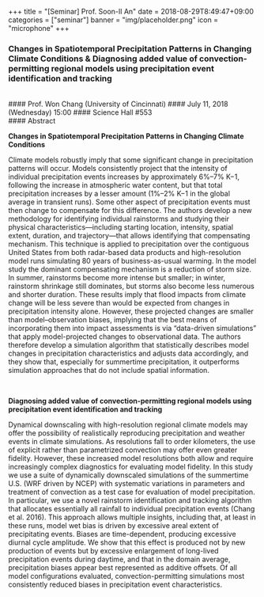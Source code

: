 +++
title = "[Seminar] Prof. Soon-Il An"
date = 2018-08-29T8:49:47+09:00
categories = ["seminar"]
banner = "img/placeholder.png"
icon = "microphone"
+++
### Changes in Spatiotemporal Precipitation Patterns in Changing Climate Conditions & Diagnosing added value of convection-permitting regional models using precipitation event identification and tracking
<br>
#### Prof. Won Chang (University of Cincinnati)
#### July 11, 2018 (Wednesday) 15:00
#### Science Hall #553
<br>
#### Abstract

**Changes in Spatiotemporal Precipitation Patterns in Changing Climate Conditions**

Climate models robustly imply that some significant change in precipitation patterns will occur. Models consistently project that the intensity of individual precipitation events increases by approximately 6%–7% K−1, following the increase in atmospheric water content, but that total precipitation increases by a lesser amount (1%–2% K−1 in the global average in transient runs). Some other aspect of precipitation events must then change to compensate for this difference. The authors develop a new methodology for identifying individual rainstorms and studying their physical characteristics—including starting location, intensity, spatial extent, duration, and trajectory—that allows identifying that compensating mechanism. This technique is applied to precipitation over the contiguous United States from both radar-based data products and high-resolution model runs simulating 80 years of business-as-usual warming. In the model study the dominant compensating mechanism is a reduction of storm size. In summer, rainstorms become more intense but smaller; in winter, rainstorm shrinkage still dominates, but storms also become less numerous and shorter duration. These results imply that flood impacts from climate change will be less severe than would be expected from changes in precipitation intensity alone. However, these projected changes are smaller than model–observation biases, implying that the best means of incorporating them into impact assessments is via “data-driven simulations” that apply model-projected changes to observational data. The authors therefore develop a simulation algorithm that statistically describes model changes in precipitation characteristics and adjusts data accordingly, and they show that, especially for summertime precipitation, it outperforms simulation approaches that do not include spatial information.


<br>

**Diagnosing added value of convection-permitting regional models using precipitation event identification and tracking**

Dynamical downscaling with high-resolution regional climate models may offer the possibility of realistically reproducing precipitation and weather events in climate simulations. As resolutions fall to order kilometers, the use of explicit rather than parametrized convection may offer even greater fidelity. However, these increased model resolutions both allow and require increasingly complex diagnostics for evaluating model fidelity. In this study we use a suite of dynamically downscaled simulations of the summertime U.S. (WRF driven by NCEP) with systematic variations in parameters and treatment of convection as a test case for evaluation of model precipitation. In particular, we use a novel rainstorm identification and tracking algorithm that allocates essentially all rainfall to individual precipitation events (Chang et al. 2016). This approach allows multiple insights, including that, at least in these runs, model wet bias is driven by excessive areal extent of precipitating events. Biases are time-dependent, producing excessive diurnal cycle amplitude. We show that this effect is produced not by new production of events but by excessive enlargement of long-lived precipitation events during daytime, and that in the domain average, precipitation biases appear best represented as additive offsets. Of all model configurations evaluated, convection-permitting simulations most consistently reduced biases in precipitation event characteristics.
